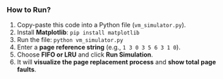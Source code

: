 ### **How to Run?**

1. Copy-paste this code into a Python file (`vm_simulator.py`).
2. Install **Matplotlib**: `pip install matplotlib`
3. Run the file: `python vm_simulator.py`
4. Enter a **page reference string** (e.g., `1 3 0 3 5 6 3 1 0`).
5. Choose **FIFO or LRU** and click **Run Simulation**.
6. It will **visualize the page replacement process** and **show total page faults**.